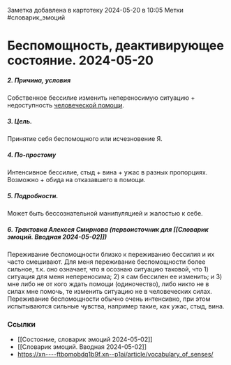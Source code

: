 Заметка добавлена в картотеку 2024-05-20 в 10:05
Метки #словарик_эмоций 

#  Беспомощность, деактивирующее состояние. 2024-05-20

##### 2. Причина, условия
Собственное бессилие изменить непереносимую ситуацию + недоступность <u>человеческой помощи</u>. 
##### 3. Цель.
Принятие себя беспомощного или исчезновение Я.
##### 4. По-простому
Интенсивное бессилие, стыд + вина + ужас в разных пропорциях. Возможно + обида на отказавшего в помощи.
##### 5. Подробности.
Может быть бессознательной манипуляцией и жалостью к себе.
##### 6. Трактовка Алексея Смирнова (первоисточник для [[Словарик эмоций. Вводная 2024-05-02]])
Переживание беспомощности близко к переживанию бессилия и их часто смешивают. Для меня переживание беспомощности более сильное, т.к. оно означает, что я осознаю ситуацию таковой, что 1) ситуация для меня непереносима; 2) я сам бессилен ее изменить; и 3) мне либо не от кого ждать помощи (одиночество), либо никто не в силах мне помочь, те изменить ситуацию не в человеческих силах. Переживание беспомощности обычно очень интенсивно, при этом испытываются сильные чувства, например такие, как ужас, стыд, вина.


### Ссылки
- [[Состояние, словарик эмоций 2024-05-02]]
- [[Словарик эмоций. Вводная 2024-05-02]]
- https://xn----ftbomobdq1b9f.xn--p1ai/article/vocabulary_of_senses/




